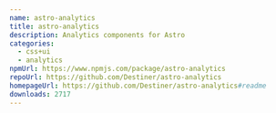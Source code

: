 ```yaml
---
name: astro-analytics
title: astro-analytics
description: Analytics components for Astro
categories:
  - css+ui
  - analytics
npmUrl: https://www.npmjs.com/package/astro-analytics
repoUrl: https://github.com/Destiner/astro-analytics
homepageUrl: https://github.com/Destiner/astro-analytics#readme
downloads: 2717
---
```

